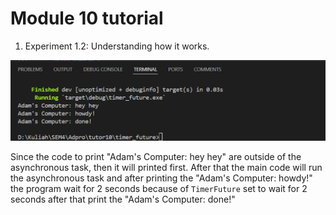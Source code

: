 # Module 10 tutorial

1. Experiment 1.2: Understanding how it works.
<img src="assets/ss1.png">

 Since the code to print "Adam's Computer: hey hey" are outside of the asynchronous task, then it will printed first. After that the main code will run the asynchronous task and after printing the "Adam's Computer: howdy!" the program wait for 2 seconds because of `TimerFuture` set to wait for 2 seconds after that print the "Adam's Computer: done!"

